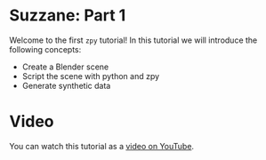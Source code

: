 # Suzzane: Part 1

Welcome to the first `zpy` tutorial! In this tutorial we will introduce the following concepts:

- Create a Blender scene
- Script the scene with python and zpy
- Generate synthetic data

# Video

You can watch this tutorial as a [video on YouTube]().